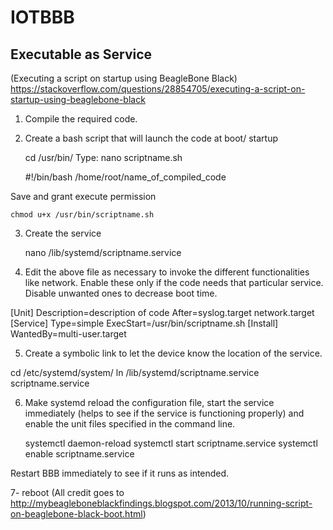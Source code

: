 # IOTBBB

## Executable as Service
(Executing a script on startup using BeagleBone Black)
https://stackoverflow.com/questions/28854705/executing-a-script-on-startup-using-beaglebone-black


1. Compile the required code.

2. Create a bash script that will launch the code at boot/ startup

    cd /usr/bin/
    Type: nano scriptname.sh

    #!/bin/bash
    /home/root/name_of_compiled_code


Save and grant execute permission

    chmod u+x /usr/bin/scriptname.sh

3. Create the service

    nano /lib/systemd/scriptname.service

4. Edit the above file as necessary to invoke the different functionalities like network. Enable these only if the code needs that particular service. Disable unwanted ones to decrease boot time.

[Unit]
Description=description of code
After=syslog.target network.target
[Service]
Type=simple
ExecStart=/usr/bin/scriptname.sh
[Install]
WantedBy=multi-user.target

5. Create a symbolic link to let the device know the location of the service.

cd /etc/systemd/system/
ln /lib/systemd/scriptname.service scriptname.service

6. Make systemd reload the configuration file, start the service immediately (helps to see if the service is functioning properly) and enable the unit files specified in the command line.

    systemctl daemon-reload
    systemctl start scriptname.service
    systemctl enable scriptname.service

Restart BBB immediately to see if it runs as intended.

7- reboot
(All credit goes to http://mybeagleboneblackfindings.blogspot.com/2013/10/running-script-on-beaglebone-black-boot.html)
